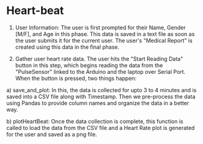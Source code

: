 # Heart-beat

1. User Information: The user is first prompted for their Name, Gender [M/F], and Age in this phase. This data is saved in a text file as soon as the user submits it for the current user. The user's "Medical Report" is created using this data in the final phase.

2. Gather user heart rate data. The user hits the "Start Reading Data" button in this step, which begins reading the data from the "PulseSensor" linked to the Arduino and the laptop over Serial Port. When the button is pressed, two things happen:

a) save_and_plot: In this, the data is collected for upto 3 to 4 minutes and is saved into a CSV file along with Timestamp. Then we pre-process the data using Pandas to provide column names and organize the data in a better way.

b) plotHeartBeat: Once the data collection is complete, this function is called to load the data from the CSV file and a Heart Rate plot is generated for the user and saved as a png file.
